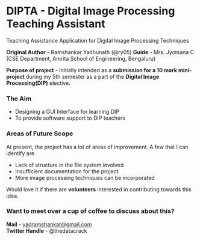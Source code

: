 # DIPTA - Digital Image Processing Teaching Assistant
Teaching Assistance Application for Digital Image Processing Techniques

**Original Author** - Ramshankar Yadhunath (@ry05)
**Guide** - Mrs. Jyotsana C (CSE Department, Amrita School of Engineering, Bengaluru)

**Purpose of project** - Initially intended as a **submission for a 10 mark mini-project** during my 5th semester as a part of the **Digital Image Processing(DIP)** elective.

### The Aim
* Designing a GUI Interface for learning DIP
* To provide software support to DIP teachers

### Areas of Future Scope
At present, the project has a lot of areas of improvement. A few that I can identify are
* Lack of structure in the file system involved
* Insufficient documentation for the project
* More image processing techniques can be incorporated

Would love it if there are **volunteers** interested in contributing towards this idea.

### Want to meet over a cup of coffee to discuss about this?
**Mail** - yadramshankar@gmail.com <br>
**Twitter Handle** - @thedatacrack

